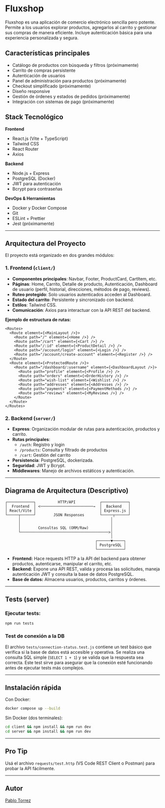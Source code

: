 # Fluxshop

Fluxshop es una aplicación de comercio electrónico sencilla pero potente. Permite a los usuarios explorar productos, agregarlos al carrito y gestionar sus compras de manera eficiente. Incluye autenticación básica para una experiencia personalizada y segura.

## Características principales

- Catálogo de productos con búsqueda y filtros (próximamente)
- Carrito de compras persistente
- Autenticación de usuarios
- Panel de administración para productos (próximamente)
- Checkout simplificado (próximamente)
- Diseño responsive
- Gestión de órdenes y estados de pedidos (próximamente)
- Integración con sistemas de pago (próximamente)

## Stack Tecnológico

**Frontend**
- React.js (Vite + TypeScript)
- Tailwind CSS
- React Router
- Axios

**Backend**
- Node.js + Express
- PostgreSQL (Docker)
- JWT para autenticación
- Bcrypt para contraseñas

**DevOps & Herramientas**
- Docker y Docker Compose
- Git
- ESLint + Prettier
- Jest (próximamente)

---

## Arquitectura del Proyecto

El proyecto está organizado en dos grandes módulos:

### 1. **Frontend (`client/`)**

- **Componentes principales**: Navbar, Footer, ProductCard, CartItem, etc.
- **Páginas**: Home, Carrito, Detalle de producto, Autenticación, Dashboard de usuario (perfil, historial, direcciones, métodos de pago, reviews).
- **Ruteo protegido**: Solo usuarios autenticados acceden al Dashboard.
- **Estado del carrito**: Persistente y sincronizado con backend.
- **Estilos**: Tailwind CSS.
- **Comunicación**: Axios para interactuar con la API REST del backend.

**Ejemplo de estructura de rutas:**
```tsx
<Routes>
  <Route element={<MainLayout />}>
    <Route path="/" element={<Home />} />
    <Route path="/cart" element={<Cart />} />
    <Route path="/:id" element={<ProductDetail />} />
    <Route path="/account/login" element={<Login />} />
    <Route path="/account/create-account" element={<Register />} />
  </Route>
  <Route element={<ProtectedRoute />}>
    <Route path="/dashboard/:username" element={<DashboardLayout />}>
      <Route path="profile" element={<Profile />} />
      <Route path="orders" element={<OrderHistory />} />
      <Route path="wish-list" element={<Wishlist />} />
      <Route path="addresses" element={<Addresses />} />
      <Route path="payments" element={<PaymentMethods />} />
      <Route path="reviews" element={<MyReviews />} />
    </Route>
  </Route>
</Routes>
```

### 2. **Backend (`server/`)**

- **Express**: Organización modular de rutas para autenticación, productos y carrito.
- **Rutas principales**:
    - `/auth`: Registro y login
    - `/products`: Consulta y filtrado de productos
    - `/cart`: Gestión del carrito
- **Persistencia**: PostgreSQL, dockerizada.
- **Seguridad**: JWT y Bcrypt.
- **Middlewares**: Manejo de archivos estáticos y autenticación.

---

## Diagrama de Arquitectura (Descriptivo)

```
┌────────────┐          HTTP/API           ┌────────────┐
│  Frontend  │ <────────────────────────→  │  Backend   │
│ React/Vite │                             │ Express.js │
└─────┬──────┘        JSON Responses       └─────┬──────┘
      │                                         │
      │                                         │
      │        Consultas SQL (ORM/Raw)          │
      └────────────────────────────────────────>│
                                                │
                                         ┌──────▼─────┐
                                         │ PostgreSQL │
                                         └────────────┘
```

- **Frontend:** Hace requests HTTP a la API del backend para obtener productos, autenticarse, manipular el carrito, etc.
- **Backend:** Expone una API REST, valida y procesa las solicitudes, maneja autenticación JWT y consulta la base de datos PostgreSQL.
- **Base de datos:** Almacena usuarios, productos, carritos y órdenes.

---

## Tests (server)

### Ejecutar tests:
```bash
npm run tests
```

### Test de conexión a la DB
El archivo `tests/connection-status.test.js` contiene un test básico que verifica si la base de datos está accesible y operativa. Se realiza una consulta SQL simple (`SELECT 1 + 1`) y se valida que la respuesta sea correcta. Este test sirve para asegurar que la conexión esté funcionando antes de ejecutar tests más complejos.

---

## Instalación rápida

Con Docker:
```bash
docker compose up --build
```
Sin Docker (dos terminales):
```bash
cd client && npm install && npm run dev
cd server && npm install && npm run dev
```

---

## Pro Tip

Usá el archivo `requests/test.http` (VS Code REST Client o Postman) para probar la API fácilmente.

---

## Autor

[Pablo Torrez](https://github.com/pblnahu1)